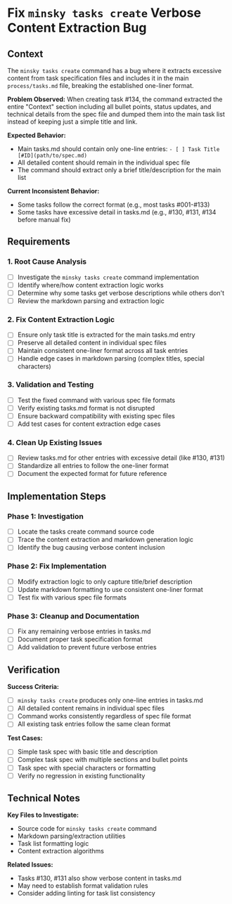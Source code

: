 # Fix `minsky tasks create` Verbose Content Extraction Bug

## Context

The `minsky tasks create` command has a bug where it extracts excessive content from task specification files and includes it in the main `process/tasks.md` file, breaking the established one-liner format.

**Problem Observed:**
When creating task #134, the command extracted the entire "Context" section including all bullet points, status updates, and technical details from the spec file and dumped them into the main task list instead of keeping just a simple title and link.

**Expected Behavior:**

- Main tasks.md should contain only one-line entries: `- [ ] Task Title [#ID](path/to/spec.md)`
- All detailed content should remain in the individual spec file
- The command should extract only a brief title/description for the main list

**Current Inconsistent Behavior:**

- Some tasks follow the correct format (e.g., most tasks #001-#133)
- Some tasks have excessive detail in tasks.md (e.g., #130, #131, #134 before manual fix)

## Requirements

### 1. Root Cause Analysis

- [ ] Investigate the `minsky tasks create` command implementation
- [ ] Identify where/how content extraction logic works
- [ ] Determine why some tasks get verbose descriptions while others don't
- [ ] Review the markdown parsing and extraction logic

### 2. Fix Content Extraction Logic

- [ ] Ensure only task title is extracted for the main tasks.md entry
- [ ] Preserve all detailed content in individual spec files
- [ ] Maintain consistent one-liner format across all task entries
- [ ] Handle edge cases in markdown parsing (complex titles, special characters)

### 3. Validation and Testing

- [ ] Test the fixed command with various spec file formats
- [ ] Verify existing tasks.md format is not disrupted
- [ ] Ensure backward compatibility with existing spec files
- [ ] Add test cases for content extraction edge cases

### 4. Clean Up Existing Issues

- [ ] Review tasks.md for other entries with excessive detail (like #130, #131)
- [ ] Standardize all entries to follow the one-liner format
- [ ] Document the expected format for future reference

## Implementation Steps

### Phase 1: Investigation

- [ ] Locate the tasks create command source code
- [ ] Trace the content extraction and markdown generation logic
- [ ] Identify the bug causing verbose content inclusion

### Phase 2: Fix Implementation

- [ ] Modify extraction logic to only capture title/brief description
- [ ] Update markdown formatting to use consistent one-liner format
- [ ] Test fix with various spec file formats

### Phase 3: Cleanup and Documentation

- [ ] Fix any remaining verbose entries in tasks.md
- [ ] Document proper task specification format
- [ ] Add validation to prevent future verbose entries

## Verification

**Success Criteria:**

- [ ] `minsky tasks create` produces only one-line entries in tasks.md
- [ ] All detailed content remains in individual spec files
- [ ] Command works consistently regardless of spec file format
- [ ] All existing task entries follow the same clean format

**Test Cases:**

- [ ] Simple task spec with basic title and description
- [ ] Complex task spec with multiple sections and bullet points
- [ ] Task spec with special characters or formatting
- [ ] Verify no regression in existing functionality

## Technical Notes

**Key Files to Investigate:**

- Source code for `minsky tasks create` command
- Markdown parsing/extraction utilities
- Task list formatting logic
- Content extraction algorithms

**Related Issues:**

- Tasks #130, #131 also show verbose content in tasks.md
- May need to establish format validation rules
- Consider adding linting for task list consistency
